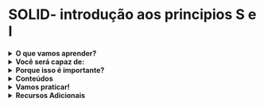 # SOLID- introdução aos principios S e I

<details>
  <summary><strong> O que vamos aprender? </strong></summary><br />
 - asdafwawfawfawf
  
</details>

<details>
  <summary><strong> Você será capaz de: </strong></summary><br />
 - asdafwawfawfawf
  
</details>

<details>
  <summary><strong> Porque isso é importante? </strong></summary><br />
 - asdafwawfawfawf
  
</details>

<details>
  <summary><strong> Conteúdos </strong></summary><br />
 - asdafwawfawfawf
  
</details>

<details>
  <summary><strong> Vamos praticar! </strong></summary><br />
 - asdafwawfawfawf
  
</details>

<details>
  <summary><strong> Recursos Adicionais </strong></summary><br />
 - asdafwawfawfawf
  
</details>

